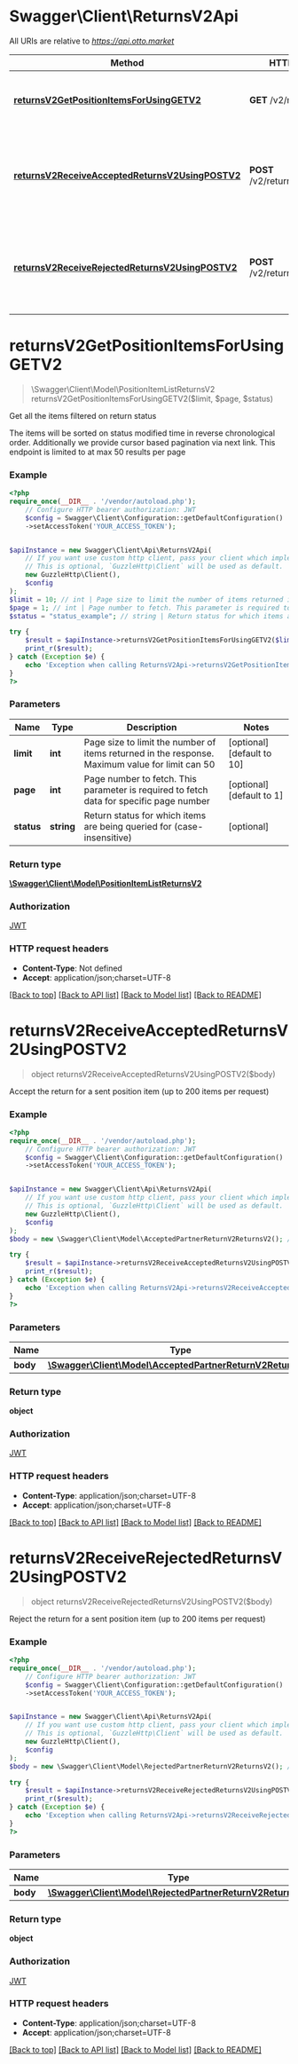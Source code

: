 # Swagger\Client\ReturnsV2Api

All URIs are relative to *https://api.otto.market*

Method | HTTP request | Description
------------- | ------------- | -------------
[**returnsV2GetPositionItemsForUsingGETV2**](ReturnsV2Api.md#returnsv2getpositionitemsforusinggetv2) | **GET** /v2/returns | Get all the items filtered on return status
[**returnsV2ReceiveAcceptedReturnsV2UsingPOSTV2**](ReturnsV2Api.md#returnsv2receiveacceptedreturnsv2usingpostv2) | **POST** /v2/returns/acceptance | Accept the return for a sent position item (up to 200 items per request)
[**returnsV2ReceiveRejectedReturnsV2UsingPOSTV2**](ReturnsV2Api.md#returnsv2receiverejectedreturnsv2usingpostv2) | **POST** /v2/returns/rejection | Reject the return for a sent position item (up to 200 items per request)

# **returnsV2GetPositionItemsForUsingGETV2**
> \Swagger\Client\Model\PositionItemListReturnsV2 returnsV2GetPositionItemsForUsingGETV2($limit, $page, $status)

Get all the items filtered on return status

The items will be sorted on status modified time in reverse chronological order. Additionally we provide cursor based pagination via next link. This endpoint is limited to at max 50 results per page

### Example
```php
<?php
require_once(__DIR__ . '/vendor/autoload.php');
    // Configure HTTP bearer authorization: JWT
    $config = Swagger\Client\Configuration::getDefaultConfiguration()
    ->setAccessToken('YOUR_ACCESS_TOKEN');


$apiInstance = new Swagger\Client\Api\ReturnsV2Api(
    // If you want use custom http client, pass your client which implements `GuzzleHttp\ClientInterface`.
    // This is optional, `GuzzleHttp\Client` will be used as default.
    new GuzzleHttp\Client(),
    $config
);
$limit = 10; // int | Page size to limit the number of items returned in the response. Maximum value for limit can 50
$page = 1; // int | Page number to fetch. This parameter is required to fetch data for specific page number
$status = "status_example"; // string | Return status for which items are being queried for (case-insensitive)

try {
    $result = $apiInstance->returnsV2GetPositionItemsForUsingGETV2($limit, $page, $status);
    print_r($result);
} catch (Exception $e) {
    echo 'Exception when calling ReturnsV2Api->returnsV2GetPositionItemsForUsingGETV2: ', $e->getMessage(), PHP_EOL;
}
?>
```

### Parameters

Name | Type | Description  | Notes
------------- | ------------- | ------------- | -------------
 **limit** | **int**| Page size to limit the number of items returned in the response. Maximum value for limit can 50 | [optional] [default to 10]
 **page** | **int**| Page number to fetch. This parameter is required to fetch data for specific page number | [optional] [default to 1]
 **status** | **string**| Return status for which items are being queried for (case-insensitive) | [optional]

### Return type

[**\Swagger\Client\Model\PositionItemListReturnsV2**](../Model/PositionItemListReturnsV2.md)

### Authorization

[JWT](../../README.md#JWT)

### HTTP request headers

 - **Content-Type**: Not defined
 - **Accept**: application/json;charset=UTF-8

[[Back to top]](#) [[Back to API list]](../../README.md#documentation-for-api-endpoints) [[Back to Model list]](../../README.md#documentation-for-models) [[Back to README]](../../README.md)

# **returnsV2ReceiveAcceptedReturnsV2UsingPOSTV2**
> object returnsV2ReceiveAcceptedReturnsV2UsingPOSTV2($body)

Accept the return for a sent position item (up to 200 items per request)

### Example
```php
<?php
require_once(__DIR__ . '/vendor/autoload.php');
    // Configure HTTP bearer authorization: JWT
    $config = Swagger\Client\Configuration::getDefaultConfiguration()
    ->setAccessToken('YOUR_ACCESS_TOKEN');


$apiInstance = new Swagger\Client\Api\ReturnsV2Api(
    // If you want use custom http client, pass your client which implements `GuzzleHttp\ClientInterface`.
    // This is optional, `GuzzleHttp\Client` will be used as default.
    new GuzzleHttp\Client(),
    $config
);
$body = new \Swagger\Client\Model\AcceptedPartnerReturnV2ReturnsV2(); // \Swagger\Client\Model\AcceptedPartnerReturnV2ReturnsV2 | acceptedPartnerReturn

try {
    $result = $apiInstance->returnsV2ReceiveAcceptedReturnsV2UsingPOSTV2($body);
    print_r($result);
} catch (Exception $e) {
    echo 'Exception when calling ReturnsV2Api->returnsV2ReceiveAcceptedReturnsV2UsingPOSTV2: ', $e->getMessage(), PHP_EOL;
}
?>
```

### Parameters

Name | Type | Description  | Notes
------------- | ------------- | ------------- | -------------
 **body** | [**\Swagger\Client\Model\AcceptedPartnerReturnV2ReturnsV2**](../Model/AcceptedPartnerReturnV2ReturnsV2.md)| acceptedPartnerReturn |

### Return type

**object**

### Authorization

[JWT](../../README.md#JWT)

### HTTP request headers

 - **Content-Type**: application/json;charset=UTF-8
 - **Accept**: application/json;charset=UTF-8

[[Back to top]](#) [[Back to API list]](../../README.md#documentation-for-api-endpoints) [[Back to Model list]](../../README.md#documentation-for-models) [[Back to README]](../../README.md)

# **returnsV2ReceiveRejectedReturnsV2UsingPOSTV2**
> object returnsV2ReceiveRejectedReturnsV2UsingPOSTV2($body)

Reject the return for a sent position item (up to 200 items per request)

### Example
```php
<?php
require_once(__DIR__ . '/vendor/autoload.php');
    // Configure HTTP bearer authorization: JWT
    $config = Swagger\Client\Configuration::getDefaultConfiguration()
    ->setAccessToken('YOUR_ACCESS_TOKEN');


$apiInstance = new Swagger\Client\Api\ReturnsV2Api(
    // If you want use custom http client, pass your client which implements `GuzzleHttp\ClientInterface`.
    // This is optional, `GuzzleHttp\Client` will be used as default.
    new GuzzleHttp\Client(),
    $config
);
$body = new \Swagger\Client\Model\RejectedPartnerReturnV2ReturnsV2(); // \Swagger\Client\Model\RejectedPartnerReturnV2ReturnsV2 | rejectedPartnerReturn

try {
    $result = $apiInstance->returnsV2ReceiveRejectedReturnsV2UsingPOSTV2($body);
    print_r($result);
} catch (Exception $e) {
    echo 'Exception when calling ReturnsV2Api->returnsV2ReceiveRejectedReturnsV2UsingPOSTV2: ', $e->getMessage(), PHP_EOL;
}
?>
```

### Parameters

Name | Type | Description  | Notes
------------- | ------------- | ------------- | -------------
 **body** | [**\Swagger\Client\Model\RejectedPartnerReturnV2ReturnsV2**](../Model/RejectedPartnerReturnV2ReturnsV2.md)| rejectedPartnerReturn |

### Return type

**object**

### Authorization

[JWT](../../README.md#JWT)

### HTTP request headers

 - **Content-Type**: application/json;charset=UTF-8
 - **Accept**: application/json;charset=UTF-8

[[Back to top]](#) [[Back to API list]](../../README.md#documentation-for-api-endpoints) [[Back to Model list]](../../README.md#documentation-for-models) [[Back to README]](../../README.md)

